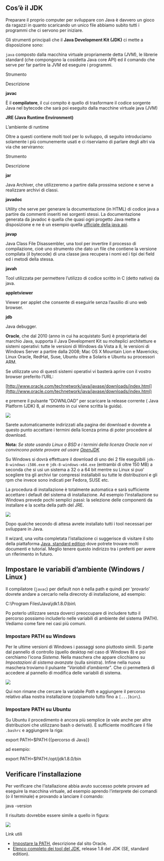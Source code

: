 Cos’è il JDK
------------

Preparare il proprio computer per sviluppare con Java è davvero un gioco da ragazzi in quanto scaricando un unico file abbiamo subito tutti i programmi che ci servono per iniziare.

Gli strumenti principali che il **Java Development Kit (JDK)** ci mette a disposizione sono:

`java` composto dalla macchina virtuale propriamente detta (JVM), le librerie standard (che compongono la cosidetta Java core API) ed il comando che serve per far partire la JVM ed eseguire i programmi.

Strumento

Descrizione

**javac**

È il **compilatore**, il cui compito è quello di trasformare il codice sorgente Java nel bytecode che sarà poi eseguito dalla macchine virtuale java (JVM)

****JRE (Java Runtime Environment)****

L’ambiente di runtime

Oltre a questi contiene molti tool per lo sviluppo, di seguito introduciamo solamente i più comunemente usati e ci riserviamo di parlare degli altri via via che serviranno:

Strumento

Descrizione

**jar**

Java Archiver, che utilizzeremo a partire dalla prossima sezione e serve a realizzare archivi di classi.

**javadoc**

Utility che serve per generare la documentazione (in HTML) di codice java a partire da commenti inseriti nei sorgenti stessi. La documentazione generata da javadoc è quella che quasi ogni progetto Java mette a disposizione e ne è un esempio quella [ufficiale della java api](http://docs.oracle.com/javase/8/docs/api/ "Documentazione ufficiale della Java API").

**javap**

Java Class File Disassembler, una tool per invertire il processo di compilazione, cioè uno strumento che dato un file che contiene la versione compilata (il bytecode) di una classe java recupera i nomi ed i tipi dei field ed i metodi della stessa.

**javah**

Tool utilizzata per permettere l’utilizzo di codice scritto in C (detto nativo) da java.

**appletviewer**

Viewer per applet che consente di eseguirle senza l’ausilio di uno web browser.

**jdb**

Java debugger.

**Oracle**, che dal 2010 (anno in cui ha acquistato Sun) è proprietaria del marchio Java, supporta il Java Development Kit su molteplici architetture e sistemi operativi: tutte le versioni di Windows da Vista a 8, le versioni di Windows Server a partire dalla 2008; Mac OS X Mountain Lion e Mavericks; Linux Oracle, RedHat, Suse, Ubuntu oltre a Solaris e Ubuntu su processori ARM.

Se utilizzate uno di questi sistemi operativi vi basterà aprire con il vostro browser preferito l’URL:

[http://www.oracle.com/technetwork/java/javase/downloads/index.html](http://www.oracle.com/technetwork/java/javase/downloads/index.html)

e premere il pulsante “DOWNLOAD” per scaricare la release corrente ( Java Platform (JDK) 8, al momento in cui viene scritta la guida).

![](http://www.html.it/wp-content/uploads/2006/03/java03_01.png)

Sarete automaticamente indirizzati alla pagina dei download e dovrete a questo punto accettare i termini della licenza prima di poter procedere al download.

**Nota:** _Se state usando Linux o BSD e i termini della licenza Oracle non vi convincono potete provare ad usare [OpenJDK](http://openjdk.java.net "OpenJDK")_

Su Windows si dovrà effettuare il download di uno dei 2 file eseguibili `jdk-8-windows-i586.exe` e `jdk-8-windows-x64.exe` (entrambi di oltre 150 MB) a seconda che si usi un sistema a 32 o a 64 bit mentre su Linux si puo’ scegliere tra gli archivi tar compressi installabili su tutte le distribuzioni e gli rpm che invece sono indicati per Fedora, SUSE etc.

La procedura di installazione è totalmente automatica e sarà sufficiente accettare i default del sistema di installazione. Ad esempio l’installazione su Windows prevede pochi semplici passi: la selezione delle componenti da installare e la scelta della path del JRE.

![](http://www.html.it/wp-content/uploads/2006/03/java03_02.png)

Dopo qualche secondo di attesa avrete installato tutti i tool necessari per sviluppare in Java.

Il wizard, una volta completata l’istallazione ci suggerisce di visitare il sito della piattaforma [Java, standard edition](http://docs.oracle.com/javase/8) dove potrete trovare molti documenti e tutorial. Meglio tenere questo indirizzo tra i preferiti per avere un riferimento in futuro.

Impostare le variabili d’ambiente (Windows / Linux )
----------------------------------------------------

Il compilatore (`javac`) per default non è nella path e quindi per ‘provarlo’ dovrete andare a cercarlo nella direcroty di installazione, ad esempio:

C:\\Program Files\\Java\\jdk1.8.0\\bin\

Po poterlo utilizzare senza doverci preoccupare di includere tutto il percorso possiamo includerlo nelle variabili di ambiente del sistema (PATH). Vediamo come fare nei casi più comuni.

### Impostare PATH su Windows

Per le ultime versioni di Windows i passaggi sono piuttosto simili. Si parte dal pannello di controllo (quello desktop nel caso di Windows 8) e poi cerchiamo l’icona _Sistema_. Nella maschera che appare clicchiamo su _Impostazioni di sistema avanzate_ (sulla sinistra). Infine nella nuova maschera troviamo il pulsante _“Variabili d’ambiente”_. Che ci permetterà di accedere al pannello di modifica delle variabili di sistema.

![](http://www.html.it/wp-content/uploads/2006/03/java03_04.png)

Qui non rimane che cercare la variabile _Path_ e aggiungere il percorso relativo allaa nostra installazione (copiamolo tutto fino a `[...]bin\`).

### Impostare PATH su Ubuntu

Su Ubuntu il procedimento è ancora più semplice (e vale anche per altre distribuzioni che utilizzano bash o derivati). È sufficiente modificare il file `.bashrc` e aggiungere la riga:

export PATH=$PATH:{{percorso di Java}}

ad esempio:

export PATH=$PATH:/opt/jdk1.8.0/bin

Verificare l’installazione
--------------------------

Per verificare che l’istallazione abbia avuto successo potete provare ad eseguire la macchina virtuale, ad esempio aprendo l’interprete dei comandi (o il terminale) e provando a lanciare il comando:

java -version

Il risultato dovrebbe essere simile a quello in figura:

![](http://www.html.it/wp-content/uploads/2006/03/java03_03.png)

Link utili

*   [Impostare la PATH](https://www.java.com/it/download/help/path.xml "titolo - link esterno"), descrizione dal sito Oracle.
*   [Elenco completo dei tool del JDK](http://docs.oracle.com/javase/8/docs/technotes/tools/index.html "Elenco completo dei tool del JDK"), release 1.8 del JDK (SE, standard edition).